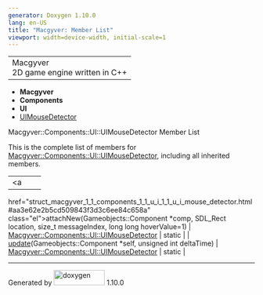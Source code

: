 ```yaml
---
generator: Doxygen 1.10.0
lang: en-US
title: "Macgyver: Member List"
viewport: width=device-width, initial-scale=1
---
```


<div id="top">

<div id="titlearea">

<table data-cellspacing="0" data-cellpadding="0">
<colgroup>
<col style="width: 100%" />
</colgroup>
<tbody>
<tr id="projectrow" class="odd">
<td id="projectalign"><div id="projectname">
Macgyver
</div>
<div id="projectbrief">
2D game engine written in C++
</div></td>
</tr>
</tbody>
</table>

</div>

<div id="main-nav">

</div>

<div id="nav-path" class="navpath">

- **Macgyver**
- **Components**
- **UI**
- <a
  href="struct_macgyver_1_1_components_1_1_u_i_1_1_u_i_mouse_detector.html"
  class="el">UIMouseDetector</a>

</div>

</div>

<div class="header">

<div class="headertitle">

<div class="title">

Macgyver::Components::UI::UIMouseDetector Member List

</div>

</div>

</div>

<div class="contents">

This is the complete list of members for <a
href="struct_macgyver_1_1_components_1_1_u_i_1_1_u_i_mouse_detector.html"
class="el">Macgyver::Components::UI::UIMouseDetector</a>, including all
inherited members.

|                                                                                                                         |                                                                           |                                    |
|-------------------------------------------------------------------------------------------------------------------------|---------------------------------------------------------------------------|------------------------------------|
| <a                                                                                                                      
 href="struct_macgyver_1_1_components_1_1_u_i_1_1_u_i_mouse_detector.html#aa3e62e2b5cd509843f3d3c6ee84c658a"              
 class="el">attachNew</a>(Gameobjects::Component \*comp, SDL_Rect location, size_t messageIndex, long long hoverValue=1)  | <a                                                                        
                                                                                                                           href="struct_macgyver_1_1_components_1_1_u_i_1_1_u_i_mouse_detector.html"  
                                                                                                                           class="el">Macgyver::Components::UI::UIMouseDetector</a>                   | <span class="mlabel">static</span> |
| <a                                                                                                                      
 href="struct_macgyver_1_1_components_1_1_u_i_1_1_u_i_mouse_detector.html#a61c2197b75c5b2f30a8f4f5151ebc762"              
 class="el">update</a>(Gameobjects::Component \*self, unsigned int deltaTime)                                             | <a                                                                        
                                                                                                                           href="struct_macgyver_1_1_components_1_1_u_i_1_1_u_i_mouse_detector.html"  
                                                                                                                           class="el">Macgyver::Components::UI::UIMouseDetector</a>                   | <span class="mlabel">static</span> |

</div>

------------------------------------------------------------------------

<span class="small">Generated
by [<img src="doxygen.svg" class="footer" width="104" height="31"
alt="doxygen" />](https://www.doxygen.org/index.html) 1.10.0</span>
